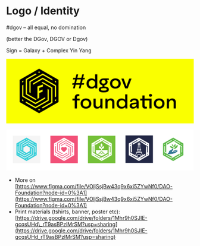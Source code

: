 # Logo / Identity

\#dgov – all equal, no domination

\(better the DGov, DGOV or Dgov\)

Sign = Galaxy + Complex Yin Yang

![](.gitbook/assets/frame-7.1%20%281%29.png)

![Context logos](.gitbook/assets/frame-8.png)

* More on [https://www.figma.com/file/VOljSsjBw43q9x6xi5ZYwNf0/DAO-Foundation?node-id=0%3A1](https://www.figma.com/file/VOljSsjBw43q9x6xi5ZYwNf0/DAO-Foundation?node-id=0%3A1)
* Print materials \(tshirts, banner, poster etc\): [https://drive.google.com/drive/folders/1Mhr9h0SJIE-gcqsUHd\_rT9asBPzlMrSM?usp=sharing](https://drive.google.com/drive/folders/1Mhr9h0SJIE-gcqsUHd_rT9asBPzlMrSM?usp=sharing)

